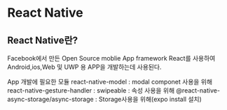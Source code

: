 # React Native
## React Native란?
Facebook에서 만든 Open Source moblie App framework
React를 사용하여 Android,ios,Web 및 UWP 용 APP을 개발하는데 사용된다.

App 개발에 필요한 모듈
react-native-model  : modal componet 사용을 위해
react-native-gesture-handler : swipeable : 속성 사용을 위해
@react-native-async-storage/async-storage : Storage사용을 위해(expo install 설치)